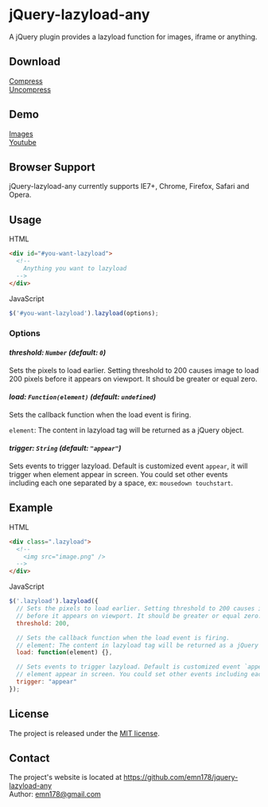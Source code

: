 # jQuery-lazyload-any
A jQuery plugin provides a lazyload function for images, iframe or anything.

## Download
[Compress](https://raw.github.com/emn178/jquery-lazyload-any/master/build/jquery.lazyload-any.min.js)  
[Uncompress](https://raw.github.com/emn178/jquery-lazyload-any/master/src/jquery.lazyload-any.js)

## Demo
[Images](http://emn178.github.io/jquery-lazyload-any/demo/images/)  
[Youtube](http://emn178.github.io/jquery-lazyload-any/demo/youtube/)

## Browser Support
jQuery-lazyload-any currently supports IE7+, Chrome, Firefox, Safari and Opera.

## Usage
HTML
```HTML
<div id="#you-want-lazyload">
  <!--
    Anything you want to lazyload
  -->
</div>
```
JavaScript
```JavaScript
$('#you-want-lazyload').lazyload(options);
```

### Options
#### *threshold: `Number` (default: `0`)*

Sets the pixels to load earlier. Setting threshold to 200 causes image to load 200 pixels before it appears on viewport. It should be greater or equal zero.

#### *load: `Function(element)` (default: `undefined`)*

Sets the callback function when the load event is firing.

`element`: The content in lazyload tag will be returned as a jQuery object.

#### *trigger: `String` (default: `"appear"`)*

Sets events to trigger lazyload. Default is customized event `appear`, it will trigger when element appear in screen. You could set other events including each one separated by a space, ex: `mousedown touchstart`.

## Example
HTML
```HTML
<div class=".lazyload">
  <!--
    <img src="image.png" />
  -->
</div>
```
JavaScript
```JavaScript
$('.lazyload').lazyload({
  // Sets the pixels to load earlier. Setting threshold to 200 causes image to load 200 pixels
  // before it appears on viewport. It should be greater or equal zero.
  threshold: 200,

  // Sets the callback function when the load event is firing.
  // element: The content in lazyload tag will be returned as a jQuery object.
  load: function(element) {},

  // Sets events to trigger lazyload. Default is customized event `appear`, it will trigger when
  // element appear in screen. You could set other events including each one separated by a space.
  trigger: "appear"
});
```

## License
The project is released under the [MIT license](http://www.opensource.org/licenses/MIT).

## Contact
The project's website is located at https://github.com/emn178/jquery-lazyload-any  
Author: emn178@gmail.com
